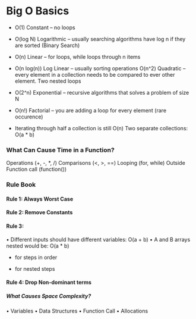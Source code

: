 # Big O Basics

- O(1) Constant – no loops
- O(log N) Logarithmic – usually searching algorithms have log n if they are sorted (Binary Search)
- O(n) Linear – for loops, while loops through n items
- O(n log(n)) Log Linear – usually sorting operations
O(n^2) Quadratic – every element in a collection needs to be compared to ever other element. Two
nested loops
- O(2^n) Exponential – recursive algorithms that solves a problem of size N
- O(n!) Factorial – you are adding a loop for every element (rare occurence)

- Iterating through half a collection is still O(n)
Two separate collections: O(a * b)


### What Can Cause Time in a Function?
Operations (+, -, *, /)
Comparisons (<, >, ==)
Looping (for, while)
Outside Function call (function())


### Rule Book

#### Rule 1: Always Worst Case

#### Rule 2: Remove Constants

#### Rule 3:
• Different inputs should have different variables: O(a + b)
• A and B arrays nested would be: O(a * b)
+ for steps in order
* for nested steps

#### Rule 4: Drop Non-dominant terms
##### What Causes Space Complexity?
• Variables
• Data Structures
• Function Call
• Allocations
